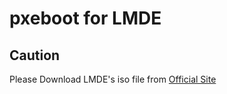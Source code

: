 # pxeboot for LMDE

## Caution

Please Download LMDE's iso file from [Official Site](http://www.linuxmint.com/download_lmde.php)

